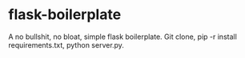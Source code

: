 # flask-boilerplate
A no bullshit, no bloat, simple flask boilerplate. Git clone, pip -r install requirements.txt, python server.py.
